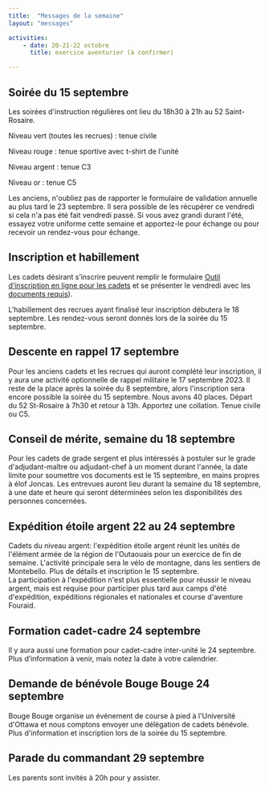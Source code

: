 ```yaml
---
title:  "Messages de la semaine"
layout: "messages"

activities: 
    - date: 20-21-22 octobre
      title: exercice aventurier (à confirmer) 

---
```

 
## Soirée du 15 septembre 
 
Les soirées d'instruction régulières ont lieu du 18h30 à 21h au 52 Saint-Rosaire.

Niveau vert (toutes les recrues) : tenue civile

Niveau rouge : tenue sportive avec t-shirt de l'unité

Niveau argent : tenue C3

Niveau or : tenue C5
 
Les anciens, n'oubliez pas de rapporter le formulaire de validation annuelle au plus tard le 23 septembre. Il sera possible de les récupérer ce vendredi si cela n'a pas été fait vendredi passé. Si vous avez grandi durant l'été, essayez votre uniforme cette semaine et apportez-le pour échange ou pour recevoir un rendez-vous pour échange.

 
## Inscription et habillement
 
Les cadets désirant s’inscrire peuvent remplir le formulaire [Outil d’inscription en ligne pour les cadets](https://www.canada.ca/fr/ministere-defense-nationale/services/cadets-rangers-juniors-canadiens/cadets/rejoignez-nous/outil-inscription-en-ligne.html) et se présenter le vendredi avec les [documents requis](https://www.cc2920.ca/information/inscriptions)). 

L'habillement des recrues ayant finalisé leur inscription débutera le 18 septembre. Les rendez-vous seront donnés lors de la soirée du 15 septembre.


## Descente en rappel 17 septembre
 
Pour les anciens cadets et les recrues qui auront complété leur inscription, il y aura une activité optionnelle de rappel militaire le 17 septembre 2023. Il reste de la place après la soirée du 8 septembre, alors l'inscription sera encore possible la soirée du 15 septembre. Nous avons 40 places.
Départ du 52 St-Rosaire à 7h30 et retour à 13h. Apportez une collation. Tenue civile ou C5.

## Conseil de mérite, semaine du 18 septembre

Pour les cadets de grade sergent et plus intéressés à postuler sur le grade d'adjudant-maître ou adjudant-chef à un moment durant l'année, la date limite pour soumettre vos documents est le 15 septembre, en mains propres à élof Joncas. Les entrevues auront lieu durant la semaine du 18 septembre, à une date et heure qui seront déterminées selon les disponibilités des personnes concernées.

## Expédition étoile argent 22 au 24 septembre
 
Cadets du niveau argent: l'expédition étoile argent réunit les unités de l'élément armée de la région de l'Outaouais pour un exercice de fin de semaine. L'activité principale sera le vélo de montagne, dans les sentiers de Montebello. Plus de détails et inscription le 15 septembre.  
La participation à l'expédition n'est plus essentielle pour réussir le niveau argent, mais est requise pour participer plus tard aux camps d'été d'expédition, expéditions régionales et nationales et course d'aventure Fouraid.

## Formation cadet-cadre 24 septembre 
 
Il y aura aussi une formation pour cadet-cadre inter-unité le 24 septembre. Plus d’information à venir, mais notez la date à votre calendrier. 

## Demande de bénévole Bouge Bouge 24 septembre

Bouge Bouge organise un événement de course à pied à l'Université d'Ottawa et nous comptons envoyer une délégation de cadets bénévole. Plus d'information et inscription lors de la soirée du 15 septembre.

## Parade du commandant 29 septembre

Les parents sont invités à 20h pour y assister.
 




 
